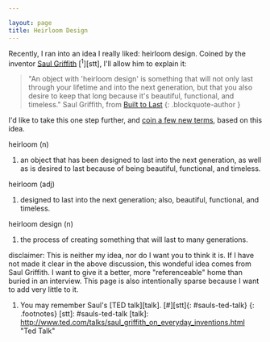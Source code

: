```yaml
---

layout: page
title: Heirloom Design
---
```

Recently, I ran into an idea I really liked: heirloom design. Coined
by the inventor [Saul Griffith][saulgriffith]
[<sup>1</sup>][stt],
I'll allow him to explain it: 
  
>"An object with 'heirloom design' is something that will not only last through your 
>lifetime and into the next generation, but that you also desire to keep that long because 
>it's beautiful, functional, and timeless."
Saul Griffith, from [Built to Last][btl]
{: .blockquote-author }
  
I'd like to take this one step further, and [coin a few new terms][coinaterm], based on this idea.

heirloom (n)

1. an object that has been designed to last into the next generation, as well as 
is desired to last because of being beautiful, functional, and timeless.
     
heirloom (adj)   

1. designed to last into the next generation; also, 
beautiful, functional, and timeless.
  
heirloom design (n)

1. the process of creating something that will last 
to many generations.
  
disclaimer: This is neither my idea, nor do I want you to think it is. If I 
have not made it clear in the above discussion, this wondeful idea comes
from Saul Griffith. I want to give it a better, more
"referenceable" home than buried in an 
interview. This page is also intentionally sparse because I want to add very 
little to it.
  

1. You may remember Saul's [TED talk][talk]. [#][stt]{: #sauls-ted-talk}
{: .footnotes}
[stt]: #sauls-ted-talk
[talk]: http://www.ted.com/talks/saul_griffith_on_everyday_inventions.html "Ted Talk"




[btl]: http://www.good.is/post/built-to-last/ "Built to Last"
  
[saulgriffith]: http://www.saulgriffith.com/ "Saul Griffith"
[coinaterm]: /content/gaining-words.html "Gaining Words"
